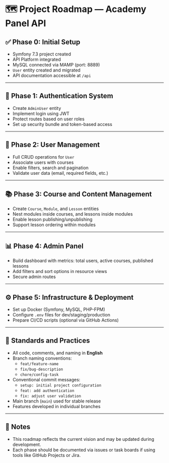 # 🗺️ Project Roadmap — Academy Panel API

## ✅ Phase 0: Initial Setup

- Symfony 7.3 project created
- API Platform integrated
- MySQL connected via MAMP (port: 8889)
- `User` entity created and migrated
- API documentation accessible at `/api`

---

## 🔐 Phase 1: Authentication System

- Create `AdminUser` entity
- Implement login using JWT
- Protect routes based on user roles
- Set up security bundle and token-based access

---

## 👥 Phase 2: User Management

- Full CRUD operations for `User`
- Associate users with courses
- Enable filters, search and pagination
- Validate user data (email, required fields, etc.)

---

## 📚 Phase 3: Course and Content Management

- Create `Course`, `Module`, and `Lesson` entities
- Nest modules inside courses, and lessons inside modules
- Enable lesson publishing/unpublishing
- Support lesson ordering within modules

---

## 📊 Phase 4: Admin Panel

- Build dashboard with metrics: total users, active courses, published lessons
- Add filters and sort options in resource views
- Secure admin routes

---

## ⚙️ Phase 5: Infrastructure & Deployment

- Set up Docker (Symfony, MySQL, PHP-FPM)
- Configure `.env` files for dev/staging/production
- Prepare CI/CD scripts (optional via GitHub Actions)

---

## 🧾 Standards and Practices

- All code, comments, and naming in **English**
- Branch naming conventions:
  - `feat/feature-name`
  - `fix/bug-description`
  - `chore/config-task`
- Conventional commit messages:
  - `setup: initial project configuration`
  - `feat: add authentication`
  - `fix: adjust user validation`
- Main branch (`main`) used for stable release
- Features developed in individual branches

---

## 📌 Notes

- This roadmap reflects the current vision and may be updated during development.
- Each phase should be documented via issues or task boards if using tools like GitHub Projects or Jira.

